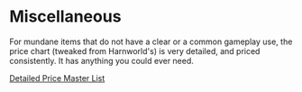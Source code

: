 # Miscellaneous

For mundane items that do not have a clear or a common gameplay use, the price chart (tweaked from Harnworld's) is very detailed, and priced consistently. It has anything you could ever need.

[Detailed Price Master List](../../Economy/Detailed%20Prices/Detailed%20Price%20Master%20List.md)
